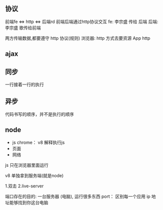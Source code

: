## 协议
前端fe  <=>   http  <=>   后端rd 前端后端通过http协议交互
fe: 李宗盛 传给 后端
后端: 李宗盛 歌传给前端

两方传输数据,都要遵守 http 协议(规则)
浏览器: http 方式去要资源
App http

## ajax



## 同步
一行接着一行的执行
## 异步
代码书写的顺序，并不是执行的顺序


## node
- js chrome： v8 解释执行js
- 页面
- 网络

js 只在浏览器里面运行

v8 单独拿到服务端(就是node)

1.双击
2.live-server

端口存在的目的:
一台服务器 (电脑), 运行很多东西 
port： 区别每一个应用
ip 地址能够找到你这台电脑